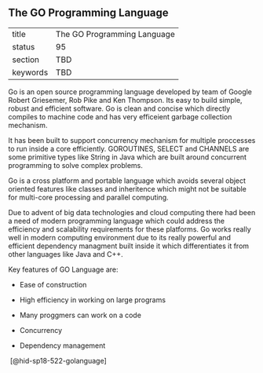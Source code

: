 ## The GO Programming Language


|          |                             |
| -------- | --------------------------- |
| title    | The GO Programming Language |
| status   | 95                          |
| section  | TBD                         |
| keywords | TBD                         |



Go is an open source programming language developed by team of Google
Robert Griesemer, Rob Pike and Ken Thompson. Its easy to build simple,
robust and efficient software. Go is clean and concise which directly
compiles to machine code and has very efficeient garbage collection
mechanism.

It has been built to support concurrency mechanism for multiple
proccesses to run inside a core efficiently. GOROUTINES, SELECT and
CHANNELS are some primitive types like String in Java which are built
around concurrent programming to solve complex problems.

Go is a cross platform and portable language which avoids several object
oriented features like classes and inheritence which might not be
suitable for multi-core processing and parallel computing.

Due to advent of big data technologies and cloud computing there had
been a need of modern programming language which could address the
efficiency and scalability requirements for these platforms. Go works
really well in modern computing environment due to its really powerful
and efficient dependency managment built inside it which differentiates
it from other languages like Java and C++.

Key features of GO Language are:

-   Ease of construction

-   High efficiency in working on large programs

-   Many proggmers can work on a code

-   Concurrency

-   Dependency management

 [@hid-sp18-522-golanguage]
